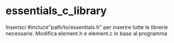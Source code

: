 # essentials_c_library
Inserisci #incluce"path/to/essentials.h" per inserire tutte le librerie necessarie. Modifica element.h e element.c in base al programma

